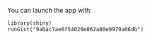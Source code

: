 You can launch the app with:

```{r}
library(shiny)
runGist("9a0ac7ae6f54020e862a80e9979a06db")
```
